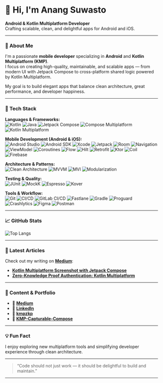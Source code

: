# 👋 Hi, I'm Anang Suwasto

**Android & Kotlin Multiplatform Developer**  
Crafting scalable, clean, and delightful apps for Android and iOS.

---

### 🚀 About Me
I'm a passionate **mobile developer** specializing in **Android** and **Kotlin Multiplatform (KMP)**.  
I focus on creating high-quality, maintainable, and scalable apps — from modern UI with Jetpack Compose to cross-platform shared logic powered by Kotlin Multiplatform.

My goal is to build elegant apps that balance clean architecture, great performance, and developer happiness.

---

### 🧠 Tech Stack

**Languages & Frameworks:**  
![Kotlin](https://img.shields.io/badge/Kotlin-%230095D5.svg?style=for-the-badge&logo=kotlin&logoColor=white)
![Java](https://img.shields.io/badge/Java-%23ED8B00.svg?style=for-the-badge&logo=openjdk&logoColor=white)
![Jetpack Compose](https://img.shields.io/badge/Jetpack_Compose-%2302569B.svg?style=for-the-badge&logo=jetpackcompose&logoColor=white)
![Compose Multiplatform](https://img.shields.io/badge/Compose_Multiplatform-%236659CF.svg?style=for-the-badge&logo=kotlin&logoColor=white)
![Kotlin Multiplatform](https://img.shields.io/badge/Kotlin_Multiplatform-%236659CF.svg?style=for-the-badge&logo=kotlin&logoColor=white)

**Mobile Development (Android & iOS):**  
![Android Studio](https://img.shields.io/badge/Android_Studio-%233DDC84.svg?style=for-the-badge&logo=androidstudio&logoColor=white)
![Android SDK](https://img.shields.io/badge/Android_SDK-%233DDC84.svg?style=for-the-badge&logo=android&logoColor=white)
![Xcode](https://img.shields.io/badge/Xcode-%23147EFB.svg?style=for-the-badge&logo=xcode&logoColor=white)
![Jetpack](https://img.shields.io/badge/Jetpack_Libraries-%233DDC84.svg?style=for-the-badge&logo=android&logoColor=white)
![Room](https://img.shields.io/badge/Room-%23007396.svg?style=for-the-badge&logo=sqlite&logoColor=white)
![Navigation](https://img.shields.io/badge/Navigation-%23007396.svg?style=for-the-badge&logo=android&logoColor=white)
![ViewModel](https://img.shields.io/badge/ViewModel-%23007396.svg?style=for-the-badge&logo=android&logoColor=white)
![Coroutines](https://img.shields.io/badge/Coroutines-%230095D5.svg?style=for-the-badge&logo=kotlin&logoColor=white)
![Flow](https://img.shields.io/badge/Flow-%230095D5.svg?style=for-the-badge&logo=kotlin&logoColor=white)
![Hilt](https://img.shields.io/badge/Hilt-%23323330.svg?style=for-the-badge&logo=dagger&logoColor=white)
![Retrofit](https://img.shields.io/badge/Retrofit-%23007396.svg?style=for-the-badge&logo=square&logoColor=white)
![Ktor](https://img.shields.io/badge/Ktor-%23007ACC.svg?style=for-the-badge&logo=ktor&logoColor=white)
![Coil](https://img.shields.io/badge/Coil-%23000000.svg?style=for-the-badge&logo=android&logoColor=white)
![Firebase](https://img.shields.io/badge/Firebase-%23FFCA28.svg?style=for-the-badge&logo=firebase&logoColor=black)

**Architecture & Patterns:**  
![Clean Architecture](https://img.shields.io/badge/Clean_Architecture-%23007396.svg?style=for-the-badge&logo=android&logoColor=white)
![MVVM](https://img.shields.io/badge/MVVM-%236659CF.svg?style=for-the-badge&logo=kotlin&logoColor=white)
![MVI](https://img.shields.io/badge/MVI-%236659CF.svg?style=for-the-badge&logo=kotlin&logoColor=white)
![Modularization](https://img.shields.io/badge/Modularization-%23323330.svg?style=for-the-badge&logo=android&logoColor=white)

**Testing & Quality:**  
![JUnit](https://img.shields.io/badge/JUnit-%2325A162.svg?style=for-the-badge&logo=junit5&logoColor=white)
![MockK](https://img.shields.io/badge/MockK-%230095D5.svg?style=for-the-badge&logo=kotlin&logoColor=white)
![Espresso](https://img.shields.io/badge/Espresso-%23323330.svg?style=for-the-badge&logo=android&logoColor=white)
![Kover](https://img.shields.io/badge/Code_Coverage-%23000000.svg?style=for-the-badge&logo=gradle&logoColor=white)

**Tools & Workflow:**  
![Git](https://img.shields.io/badge/Git-%23F05033.svg?style=for-the-badge&logo=git&logoColor=white)
![CI/CD](https://img.shields.io/badge/CI%2FCD-%232088FF.svg?style=for-the-badge&logo=githubactions&logoColor=white)
![GitLab CI/CD](https://img.shields.io/badge/GitLab_CI%2FCD-%23FC6D26.svg?style=for-the-badge&logo=gitlab&logoColor=white)
![Fastlane](https://img.shields.io/badge/Fastlane-%23000000.svg?style=for-the-badge&logo=fastlane&logoColor=white)
![Gradle](https://img.shields.io/badge/Gradle-%2302303A.svg?style=for-the-badge&logo=gradle&logoColor=white)
![Proguard](https://img.shields.io/badge/Proguard-%23000000.svg?style=for-the-badge&logo=android&logoColor=white)
![Crashlytics](https://img.shields.io/badge/Crashlytics-%23FFCA28.svg?style=for-the-badge&logo=firebase&logoColor=black)
![Figma](https://img.shields.io/badge/Figma-%23F24E1E.svg?style=for-the-badge&logo=figma&logoColor=white)
![Postman](https://img.shields.io/badge/Postman-%23FF6C37.svg?style=for-the-badge&logo=postman&logoColor=white)

---

### 📈 GitHub Stats

![Top Langs](https://github-readme-stats.vercel.app/api/top-langs/?username=anang-suwasto&layout=compact&theme=default)

---

### 📝 Latest Articles
Check out my writing on **[Medium](https://medium.com/@anang-suwasto)**:
- **[Kotlin Multiplatform Screenshot with Jetpack Compose](https://medium.com/@suwasto.anang/kotlin-multiplatform-screenshot-library-for-jetpack-compose-2f5afc519f74)** 
- **[Zero-Knowledge Proof Authentication: Kotlin Multiplatform](https://medium.com/@suwasto.anang/zero-knowledge-proof-authentication-kotlin-multiplatform-2e69bb8f2a0f)**

---

### 🎥 Content & Portfolio
- 💼 **[Medium](https://medium.com/@suwasto.anang)** 
- 💬 **[LinkedIn](https://www.linkedin.com/in/anangs/)** 
- 💼 **[kmpzkp](https://github.com/suwasto/kmpzkp)**
- 💼 **[KMP-Capturable-Compose](https://github.com/suwasto/KMP-Capturable-Compose)**

---

### 💡 Fun Fact
I enjoy exploring new multiplatform tools and simplifying developer experience through clean architecture.

---

> “Code should not just work — it should be delightful to build and maintain.”

---
